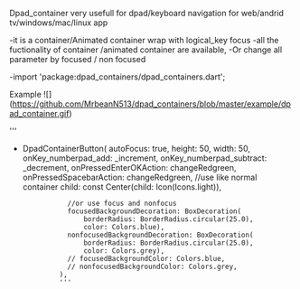 Dpad_container very usefull for dpad/keyboard navigation for web/andrid tv/windows/mac/linux app

-it is a container/Animated container wrap with logical_key focus
-all the fuctionality of container /animated container are available, 
-Or change all parameter by focused / non focused

-import 'package:dpad_containers/dpad_containers.dart'; 

Example
![] (https://github.com/MrbeanN513/dpad_containers/blob/master/example/dpad_container.gif)

'''
*  DpadContainerButton(
                  autoFocus: true,
                  height: 50,
                  width: 50,
                  onKey_numberpad_add: _increment,
                  onKey_numberpad_subtract: _decrement,
                  onPressedEnterOKAction: changeRedgreen,
                  onPressedSpacebarAction: changeRedgreen,
                  //use like normal container
                  child: const Center(child: Icon(Icons.light)),

                  //or use focus and nonfocus
                  focusedBackgroundDecoration: BoxDecoration(
                      borderRadius: BorderRadius.circular(25.0),
                      color: Colors.blue),
                  nonfocusedBackgroundDecoration: BoxDecoration(
                      borderRadius: BorderRadius.circular(25.0),
                      color: Colors.grey),
                  // focusedBackgroundColor: Colors.blue,
                  // nonfocusedBackgroundColor: Colors.grey,
                ),
                '''
